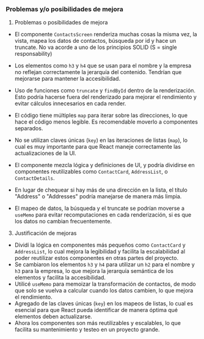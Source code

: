 ### Problemas y/o posibilidades de mejora

1. Problemas o posibilidades de mejora

- El componente `ContactsScreen` renderiza muchas cosas la misma vez, la vista, mapea los datos de contactos, búsqueda por id y hace un truncate. No va acorde a uno de los principios SOLID (S = single responsability)
- Los elementos como `h3` y `h4` que se usan para el nombre y la empresa no reflejan correctamente la jerarquía del contenido. Tendrían que mejorarse para mantener la accesibilidad.
- Uso de funciones como `truncate` y `findById` dentro de la renderización. Esto podría hacerse fuera del renderizado para mejorar el rendimiento y evitar cálculos innecesarios en cada render.
- El código tiene múltiples `map` para iterar sobre las direcciones, lo que hace el código menos legible. Es recomendable moverlo a componentes separados.
- No se utilizan claves únicas (`key`) en las iteraciones de listas (`map`), lo cual es muy importante para que React maneje correctamente las actualizaciones de la UI.
- El componente mezcla lógica y definiciones de UI, y podría dividirse en componentes reutilizables como `ContactCard`, `AddressList`, o `ContactDetails`.
- En lugar de chequear si hay más de una dirección en la lista, el título "Address" o "Addresses" podría manejarse de manera más limpia.

- El mapeo de datos, la búsqueda y el truncate se podrían moverse a `useMemo` para evitar recomputaciones en cada renderización, si es que los datos no cambian frecuentemente.

3. Justificación de mejoras

- Dividí la lógica en componentes más pequeños como `ContactCard` y `AddressList`, lo cual mejora la legibilidad y facilita la escalabilidad al poder reutilizar estos componentes en otras partes del proyecto.
- Se cambiaron los elementos `h3` y `h4` para utilizar un `h2` para el nombre y `h3` para la empresa, lo que mejora la jerarquía semántica de los elementos y facilita la accesibilidad.
- Utilicé `useMemo` para memoizar la transformación de contactos, de modo que solo se vuelva a calcular cuando los datos cambien, lo que mejora el rendimiento.
- Agregado de las claves únicas (`key`) en los mapeos de listas, lo cual es esencial para que React pueda identificar de manera óptima qué elementos deben actualizarse.
- Ahora los componentes son más reutilizables y escalables, lo que facilita su mantenimiento y testeo en un proyecto grande.
